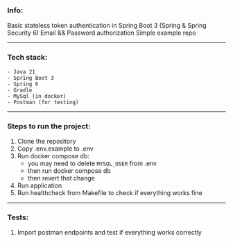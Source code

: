 ### Info:

Basic stateless token authentication in Spring Boot 3 (Spring & Spring Security 6)
Email && Password authorization
Simple example repo

---

### Tech stack:
    - Java 21
    - Spring Boot 3
    - Spring 6
    - Gradle
    - MySql (in docker)
    - Postman (for testing)

---

### Steps to run the project:

1. Clone the repository
2. Copy .env.example to .env
3. Run docker compose db:
    - you may need to delete `MYSQL_USER` from .env
    - then run docker compose db
    - then revert that change
4. Run application
5. Run healthcheck from Makefile to check if everything works fine

---

### Tests:
1. Import postman endpoints and test if everything works correctly
